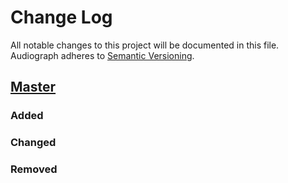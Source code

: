 # Change Log
All notable changes to this project will be documented in this file.
Audiograph adheres to [Semantic Versioning](http://semver.org/).

## [Master](https://github.com/Tantalum73/Audiograph)
### Added

### Changed

### Removed

